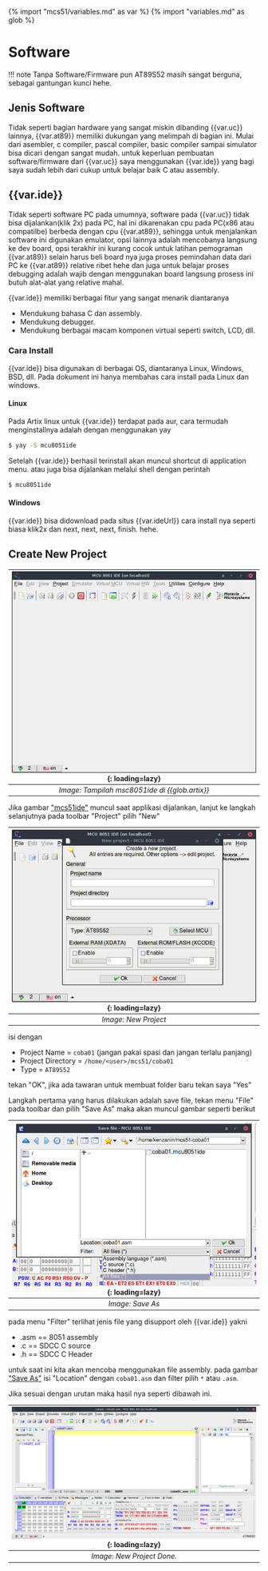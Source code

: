 {% import "mcs51/variables.md" as var %}
{% import "variables.md" as glob %}

# Software

!!! note
Tanpa Software/Firmware pun AT89S52 masih sangat berguna, sebagai gantungan kunci hehe.

## Jenis Software

Tidak seperti bagian hardware yang sangat miskin dibanding {{var.uc}} lainnya, {{var.at89}} memiliki dukungan yang melimpah di bagian ini. Mulai dari asembler, c compiler, pascal compiler, basic compiler sampai simulator bisa dicari dengan sangat mudah. untuk keperluan pembuatan software/firmware dari {{var.uc}} saya menggunakan {{var.ide}} yang bagi saya sudah lebih dari cukup untuk belajar baik C atau assembly.

## {{var.ide}}

Tidak seperti software PC pada umumnya, software pada {{var.uc}} tidak bisa dijalankan(klik 2x) pada PC, hal ini dikarenakan cpu pada PC(x86 atau compatilbe) berbeda dengan cpu {{var.at89}}, sehingga untuk menjalankan software ini digunakan emulator, opsi lainnya adalah mencobanya langsung ke dev board, opsi terakhir ini kurang cocok untuk latihan pemograman {{var.at89}} selain harus beli board nya juga proses pemindahan data dari PC ke {{var.at89}} relative ribet hehe dan juga untuk belajar proses debugging adalah wajib dengan menggunakan board langsung prosess ini butuh alat-alat yang relative mahal.

{{var.ide}} memiliki berbagai fitur yang sangat menarik diantaranya

- Mendukung bahasa C dan assembly.
- Mendukung debugger.
- Mendukung berbagai macam komponen virtual seperti switch, LCD, dll.

### Cara Install

{{var.ide}} bisa digunakan di berbagai OS, diantaranya Linux, Windows, BSD, dll. Pada dokument ini hanya membahas cara install pada Linux dan windows.

#### Linux

Pada Artix linux untuk {{var.ide}} terdapat pada aur, cara termudah menginstallnya adalah dengan menggunakan yay

```bash
$ yay -S mcu8051ide
```

Setelah {{var.ide}} berhasil terinstall akan muncul shortcut di application menu. atau juga bisa dijalankan melalui shell dengan perintah

```bash
$ mcu8051ide
```

#### Windows

{{var.ide}} bisa didownload pada situs {{var.ideUrl}} cara install nya seperti biasa klik2x dan next, next, next, finish. hehe.

## Create New Project
| <a name="image1"></a> !["1"](img/mcs8051ide.webp){: loading=lazy} |
|:--:|
| *Image: Tampilah msc8051ide di {{glob.artix}}* |

Jika gambar ["mcs51ide"](#image1) muncul saat applikasi dijalankan, lanjut ke langkah selanjutnya pada toolbar "Project" pilih "New"

| <a name="image2" ></a> ![2](img/mcs8051ide-newProject.webp){: loading=lazy}|
|:--:|
|*Image: New Project*|

isi dengan

* Project Name = `coba01` (jangan pakai spasi dan jangan terlalu panjang)
* Project Directory = `/home/<user>/mcs51/coba01`
* Type = `AT89S52`

tekan "OK", jika ada tawaran untuk membuat folder baru tekan saya "Yes"

Langkah pertama yang harus dilakukan adalah save file, tekan menu "File" pada toolbar dan pilih "Save As" maka akan muncul gambar seperti berikut

| <a name="image3" ></a> ![3](img/mcs8051ide-saveAs.webp){: loading=lazy}|
|:--:|
|*Image: Save As*|

pada menu "Filter" terlihat jenis file yang disupport oleh {{var.ide}} yakni

* .asm == 8051 assembly
* .c == SDCC C source 
* .h == SDCC C Header

untuk saat ini kita akan mencoba menggunakan file assembly. pada gambar ["Save As"](#image3) isi "Location" dengan `coba01.asm` dan filter pilih `*` atau `.asm`.

Jika sesuai dengan urutan maka hasil nya seperti dibawah ini.

| <a name="image4" ></a> ![3](img/mcs8051ide-newProjectDone.webp){: loading=lazy}|
|:--:|
|*Image: New Project Done.*|

